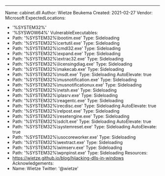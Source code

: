 ---
Name: cabinet.dll
Author: Wietze Beukema
Created: 2021-02-27
Vendor: Microsoft
ExpectedLocations:
- '%SYSTEM32%'
- '%SYSWOW64%'
VulnerableExecutables:
- Path: '%SYSTEM32%\bootim.exe'
  Type: Sideloading
- Path: '%SYSTEM32%\certutil.exe'
  Type: Sideloading
- Path: '%SYSTEM32%\cmdl32.exe'
  Type: Sideloading
- Path: '%SYSTEM32%\expand.exe'
  Type: Sideloading
- Path: '%SYSTEM32%\extrac32.exe'
  Type: Sideloading
- Path: '%SYSTEM32%\licensingdiag.exe'
  Type: Sideloading
- Path: '%SYSTEM32%\makecab.exe'
  Type: Sideloading
- Path: '%SYSTEM32%\msdt.exe'
  Type: Sideloading
  AutoElevate: true
- Path: '%SYSTEM32%\musnotification.exe'
  Type: Sideloading
- Path: '%SYSTEM32%\musnotificationux.exe'
  Type: Sideloading
- Path: '%SYSTEM32%\netsh.exe'
  Type: Sideloading
- Path: '%SYSTEM32%\plasrv.exe'
  Type: Sideloading
- Path: '%SYSTEM32%\reagentc.exe'
  Type: Sideloading
- Path: '%SYSTEM32%\recdisc.exe'
  Type: Sideloading
  AutoElevate: true
- Path: '%SYSTEM32%\relpost.exe'
  Type: Sideloading
- Path: '%SYSTEM32%\resetengine.exe'
  Type: Sideloading
- Path: '%SYSTEM32%\sdclt.exe'
  Type: Sideloading
  AutoElevate: true
- Path: '%SYSTEM32%\systemreset.exe'
  Type: Sideloading
  AutoElevate: true
- Path: '%SYSTEM32%\usocoreworker.exe'
  Type: Sideloading
- Path: '%SYSTEM32%\wextract.exe'
  Type: Sideloading
- Path: '%SYSTEM32%\wimserv.exe'
  Type: Sideloading
- Path: '%SYSTEM32%\wpnpinst.exe'
  Type: Sideloading
Resources:
- https://wietze.github.io/blog/hijacking-dlls-in-windows
Acknowledgements:
- Name: Wietze
  Twitter: '@wietze'
